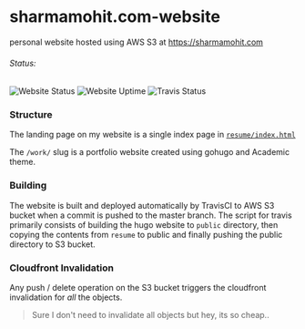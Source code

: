 # sharmamohit.com-website

personal website hosted using AWS S3 at https://sharmamohit.com

###### Status: 
![Website Status](https://img.shields.io/website-up-down-green-red/https/sharmamohit.com.svg?style=flat)
![Website Uptime](https://img.shields.io/uptimerobot/ratio/m781993530-436682a6e42e6d3bc06223b8.svg?label=Uptime&logo=clockify&style=flat)
![Travis Status](https://img.shields.io/travis/Mohitsharma44/sharmamohit.com-website.svg?label=TravisCI&logo=travis&style=flat)

### Structure

The landing page on my website is a single index page in [`resume/index.html`](./resume)

The `/work/` slug is a portfolio website created using gohugo and Academic theme. 

### Building

The website is built and deployed automatically by TravisCI to AWS S3 bucket when a commit is pushed to the master branch. The script for travis primarily consists 
of building the hugo website to `public` directory, then copying the contents from `resume` to public and finally
pushing the public directory to S3 bucket.

### Cloudfront Invalidation

Any push / delete operation on the S3 bucket triggers the cloudfront invalidation for *all* the objects.

> Sure I don't need to invalidate all objects but hey, its so cheap..
